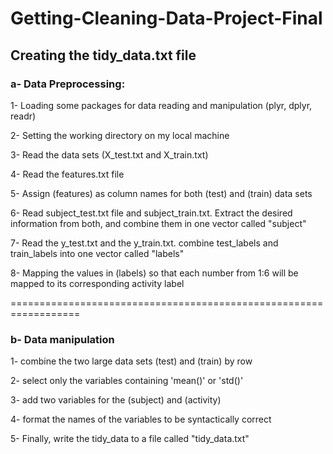 # Getting-Cleaning-Data-Project-Final

## Creating the tidy_data.txt file

### a- Data Preprocessing:

1- Loading some packages for data reading and manipulation (plyr, dplyr, readr)

2- Setting the working directory on my local machine

3- Read the data sets (X_test.txt and X_train.txt)

4- Read the features.txt file

5- Assign (features) as column names for both (test) and (train) data sets 

6- Read subject_test.txt file and subject_train.txt. Extract the desired information from both, and combine them in one vector called "subject"

7- Read the y_test.txt and the y_train.txt. combine test_labels and train_labels into one vector called "labels"

8- Mapping the values in (labels) so that each number from 1:6 will be mapped to its corresponding activity label

==================================================================
### b- Data manipulation

1- combine the two large data sets (test) and (train) by row

2- select only the variables containing 'mean()' or 'std()'

3- add two variables for the (subject) and (activity)

4- format the names of the variables to be syntactically correct 

5- Finally, write the tidy_data to a file called "tidy_data.txt"
